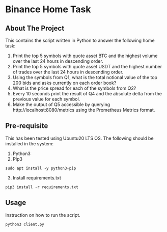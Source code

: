 # Binance Home Task
## About The Project
This contains the script written in Python to answer the following home task:

1. Print the top 5 symbols with quote asset BTC and the highest volume over the last 24 hours in descending order.
2. Print the top 5 symbols with quote asset USDT and the highest number of trades over the last 24 hours in descending order.
3. Using the symbols from Q1, what is the total notional value of the top 200 bids and asks currently on each order book?
4. What is the price spread for each of the symbols from Q2?
5. Every 10 seconds print the result of Q4 and the absolute delta from the previous value for each symbol.
6. Make the output of Q5 accessible by querying http://localhost:8080/metrics using the Prometheus Metrics format.

## Pre-requisite
This has been tested using Ubuntu20 LTS OS. The following should be installed in the system:

1. Python3
2. Pip3
```
sudo apt install -y python3-pip
```
3. Install requirements.txt
```
pip3 install -r requirements.txt
```

## Usage
Instruction on how to run the script.
```
python3 client.py
```


